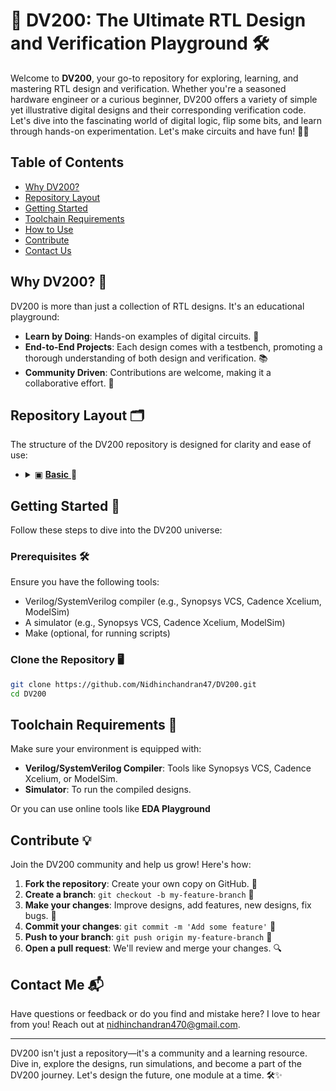 # 🎉 DV200: The Ultimate RTL Design and Verification Playground 🛠️

Welcome to **DV200**, your go-to repository for exploring, learning, and mastering RTL design and verification. Whether you're a seasoned hardware engineer or a curious beginner, DV200 offers a variety of simple yet illustrative digital designs and their corresponding verification code. Let's dive into the fascinating world of digital logic, flip some bits, and learn through hands-on experimentation. Let's make circuits and have fun! 🚀🔧

## Table of Contents
- [Why DV200?](#why-dv200)
- [Repository Layout](#repository-layout)
- [Getting Started](#getting-started)
- [Toolchain Requirements](#toolchain-requirements)
- [How to Use](#how-to-use)
- [Contribute](#contribute)
- [Contact Us](#contact-us)

## Why DV200? 🤔
DV200 is more than just a collection of RTL designs. It's an educational playground:
- **Learn by Doing**: Hands-on examples of digital circuits. 🚀
- **End-to-End Projects**: Each design comes with a testbench, promoting a thorough understanding of both design and verification. 📚
- **Community Driven**: Contributions are welcome, making it a collaborative effort. 🤝

## Repository Layout 🗂️
The structure of the DV200 repository is designed for clarity and ease of use:

 - <details>
    <summary>  ▣ <a href="https://github.com/Nidhinchandran47/DV200/tree/main/DESIGNS/1.%20Basic"> <b>Basic</b> </a> 🔻 </summary>
    
    - 1 . [AND Gate](https://github.com/Nidhinchandran47/DV200/tree/main/DESIGNS/1.%20Basic/1.%20AND%20Gate)
    - 2 . [OR Gate](https://github.com/Nidhinchandran47/DV200/tree/main/DESIGNS/1.%20Basic/2.%20OR%20Gate)
        
    </details>

## Getting Started 🏁
Follow these steps to dive into the DV200 universe:

### Prerequisites 🛠️
Ensure you have the following tools:
- Verilog/SystemVerilog compiler (e.g., Synopsys VCS, Cadence Xcelium, ModelSim)
- A simulator (e.g., Synopsys VCS, Cadence Xcelium, ModelSim)
- Make (optional, for running scripts)

### Clone the Repository 🖥️
```bash
git clone https://github.com/Nidhinchandran47/DV200.git
cd DV200
```

## Toolchain Requirements 🧰
Make sure your environment is equipped with:
- **Verilog/SystemVerilog Compiler**: Tools like Synopsys VCS, Cadence Xcelium, or ModelSim.
- **Simulator**: To run the compiled designs.
  
Or you can use online tools like **EDA Playground**


## Contribute 💡
Join the DV200 community and help us grow! Here's how:
1. **Fork the repository**: Create your own copy on GitHub. 🍴
2. **Create a branch**: `git checkout -b my-feature-branch` 🌿
3. **Make your changes**: Improve designs, add features, new designs, fix bugs. 🔧
4. **Commit your changes**: `git commit -m 'Add some feature'` 📝
5. **Push to your branch**: `git push origin my-feature-branch` 🚀
6. **Open a pull request**: We'll review and merge your changes. 🔍


## Contact Me 📬
Have questions or feedback or do you find and mistake here? I love to hear from you! Reach out at [nidhinchandran470@gmail.com](mailto:nidhinchandran470@gmail.com).

---

DV200 isn't just a repository—it's a community and a learning resource. Dive in, explore the designs, run simulations, and become a part of the DV200 journey. Let's design the future, one module at a time. 🛠️✨
